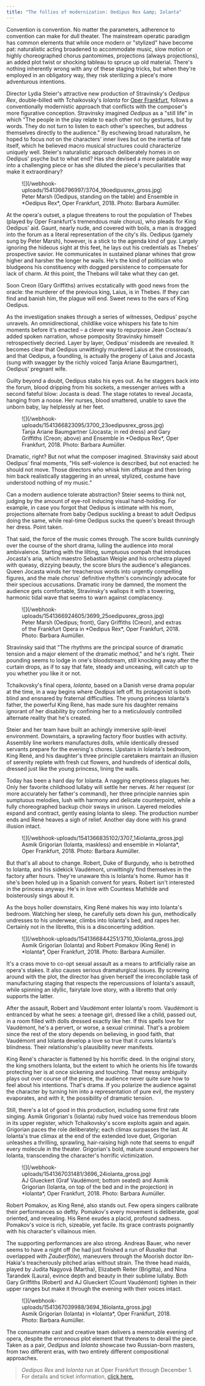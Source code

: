 ```yaml
---
title: "The follies of modernization: Oedipus Rex &amp; Iolanta"
---
```


Convention is convention. No matter the parameters, adherence to convention can make for dull theater. The mainstream operatic paradigm has common elements that while once modern or "stylized" have become pat: naturalistic acting broadened to accommodate music, slow motion or highly choreographed chorus pantomimes, projections (always projections), an added plot twist or shocking tableau to spruce up old material. There's nothing inherently wrong with any of these staging tricks, but when they're employed in an obligatory way, they risk sterilizing a piece's more adventurous intentions.
 
Director Lydia Steier's attractive new production of Stravinsky's *Oedipus Rex*, double-billed with Tchaikovsky's *Iolanta* for [Oper Frankfurt](/scene/companies/oper-frankfurt/), follows a conventionally modernistic approach that conflicts with the composer's more figurative conception. Stravinsky imagined *Oedipus* as a "still life" in which "The people in the play relate to each other not by gestures, but by words. They do not turn to listen to each other's speeches, but address themselves directly to the audience." By eschewing broad naturalism, he hoped to focus not on the characters' inner lives but on the inertia of fate itself, which he believed macro musical structures could characterize uniquely well. Steier's naturalistic approach deliberately homes in on Oedipus' psyche but to what end? Has she devised a more palatable way into a challenging piece or has she diluted the piece's peculiarities that make it extraordinary?

<figure data-type="image">
![](/webhook-uploads/1541366796997/3704_19oedipusrex_gross.jpg)
<figcaption>Peter Marsh (Oedipus, standing on the table) and Ensemble in *Oedipus Rex*, Oper Frankfurt, 2018. Photo: Barbara Aumüller.</figcaption>
</figure>
 
At the opera's outset, a plague threatens to rout the population of Thebes (played by Oper Frankfurt's tremendous male chorus), who pleads for King Oedipus' aid. Gaunt, nearly nude, and covered with boils, a man is dragged into the forum as a literal representation of the city's ills. Oedipus (gamely sung by Peter Marsh), however, is a stick to the agenda kind of guy. Largely ignoring the hideous sight at this feet, he lays out his credentials as Thebes' prospective savior. He communicates in sustained planar whines that grow higher and harsher the longer he wails. He's the kind of politician who bludgeons his constituency with dogged persistence to compensate for lack of charm. At this point, the Thebans will take what they can get.

Soon Creon (Gary Griffiths) arrives ecstatically with good news from the oracle: the murderer of the previous king, Laius, is in Thebes. If they can find and banish him, the plague will end. Sweet news to the ears of King Oedipus.
 
As the investigation snakes through a series of witnesses, Oedipus' psyche unravels. An omnidirectional, childlike voice whispers his fate to him moments before it's enacted – a clever way to repurpose Jean Cocteau's added spoken narration, whose pomposity Stravinsky himself retrospectively decried. Layer by layer, Oedipus' misdeeds are revealed. It becomes clear that Oedipus unwittingly murdered Laius at the crossroads, and that Oedipus, a foundling, is actually the progeny of Laius and Jocasta (sung with swagger by the richly voiced Tanja Ariane Baumgartner), Oedipus' pregnant wife.
 
Guilty beyond a doubt, Oedipus stabs his eyes out. As he staggers back into the forum, blood dripping from his sockets, a messenger arrives with a second fateful blow: Jocasta is dead. The stage rotates to reveal Jocasta, hanging from a noose. Her nurses, blood smattered, unable to save the unborn baby, lay helplessly at her feet.

<figure data-type="image">
![](/webhook-uploads/1541366823095/3700_23oedipusrex_gross.jpg)
<figcaption>Tanja Ariane Baumgartner (Jocasta; in red dress) and Gary Griffiths (Creon; above) and Ensemble in *Oedipus Rex*, Oper Frankfurt, 2018. Photo: Barbara Aumüller.</figcaption>
</figure>
 
Dramatic, right? But not what the composer imagined. Stravinsky said about Oedipus' final moments, "His self-violence is described, but not enacted: he should not move. Those directors who whisk him offstage and then bring him back realistically staggering in an unreal, stylized, costume have understood nothing of my music."
 
Can a modern audience tolerate abstraction? Steier seems to think not, judging by the amount of eye-roll inducing visual hand-holding. For example, in case you forgot that Oedipus is intimate with his mom, projections alternate from baby Oedipus suckling a breast to adult Oedipus doing the same, while real-time Oedipus sucks the queen's breast through her dress. Point taken.
 
That said, the force of the music comes through. The score builds cunningly over the course of the short drama, lulling the audience into moral ambivalence. Starting with the lilting, sumptuous oompah that introduces Jocasta's aria, which maestro Sebastian Weigle and his orchestra played with queasy, dizzying beauty, the score blurs the audience's allegiances. Queen Jocasta winds her treacherous words into urgently compelling figures, and the male chorus' definitive rhythm's convincingly advocate for their specious accusations. Dramatic irony be damned, the moment the audience gets comfortable, Stravinsky's wallops it with a towering, harmonic tidal wave that seems to warn against complacency.

<figure data-type="image">
![](/webhook-uploads/1541366924605/3699_25oedipusrex_gross.jpg)
<figcaption>Peter Marsh (Oedipus; front), Gary Griffiths (Creon), and extras of the Frankfurt Opera in *Oedipus Rex*, Oper Frankfurt, 2018. Photo: Barbara Aumüller.</figcaption>
</figure>

Stravinsky said that "The rhythms are the principal source of dramatic tension and a major element of the dramatic method," and he's right. Their pounding seems to lodge in one's bloodstream, still knocking away after the curtain drops, as if to say that fate, steady and unceasing, will catch up to you whether you like it or not.
 
Tchaikovsky's final opera, *Iolanta*, based on a Danish verse drama popular at the time, in a way begins where *Oedipus* left off. Its protagonist is both blind and ensnared by fraternal difficulties. The young princess Iolanta's father, the powerful King René, has made sure his daughter remains ignorant of her disability by confining her to a meticulously controlled alternate reality that he's created.
 
Steier and her team have built an achingly immersive split-level environment. Downstairs, a sprawling factory floor bustles with activity. Assembly line workers manufactures dolls, while identically dressed servants prepare for the evening's chores. Upstairs in Iolanta's bedroom, King René, and his daughter's three principle caretakers maintain an illusion of serenity replete with fresh cut flowers, and hundreds of identical dolls, dressed just like the young princess, lining the walls.

Today has been a hard day for Iolanta. A nagging emptiness plagues her. Only her favorite childhood lullaby will settle her nerves. At her request (or more accurately her father's command), her three principle nannies spin sumptuous melodies, lush with harmony and delicate counterpoint, while a fully choreographed backup choir sways in unison. Layered melodies expand and contract, gently easing Iolanta to sleep. The production number ends and René heaves a sigh of relief. Another day done with his grand illusion intact.

<figure data-type="image">
![](/webhook-uploads/1541366835102/3707_14iolanta_gross.jpg)
<figcaption>Asmik Grigorian (Iolanta, maskless) and ensemble in *Iolanta*, Oper Frankfurt, 2018. Photo: Barbara Aumüller.</figcaption>
</figure>

But that's all about to change. Robert, Duke of Burgundy, who is betrothed to Iolanta, and his sidekick Vaudémont, unwittingly find themselves in the factory after hours. They're unaware this is Iolanta's home. Rumor has it she's been holed up in a Spanish convent for years. Robert isn't interested in the princess anyway. He's in love with Countess Mathilde and boisterously sings about it.
 
As the boys holler downstairs, King René makes his way into Iolanta's bedroom. Watching her sleep, he carefully sets down his gun, methodically undresses to his underwear, climbs into Iolanta's bed, and rapes her. Certainly not in the libretto, this is a disconcerting addition.


<figure data-type="image">
![](/webhook-uploads/1541366844251/3710_10iolanta_gross.jpg)
<figcaption>Asmik Grigorian (Iolanta) and Robert Pomakov (King René) in *Iolanta*, Oper Frankfurt, 2018. Photo: Barbara Aumüller.</figcaption>
</figure>
 
It's a crass move to co-opt sexual assault as a means to artificially raise an opera's stakes. It also causes serious dramaturgical issues. By screwing around with the plot, the director has given herself the irreconcilable task of manufacturing staging that respects the repercussions of Iolanta's assault, while spinning an idyllic, fairytale love story, with a libretto that only supports the latter.
 
After the assault, Robert and Vaudémont enter Iolanta's room. Vaudémont is entranced by what he sees: a teenage girl, dressed like a child, passed out, in a room filled with dolls dressed exactly like her. If this spells love for Vaudémont, he's a pervert, or worse, a sexual criminal. That's a problem since the rest of the story depends on believing, in good faith, that Vaudémont and Iolanta develop a love so true that it cures Iolanta's blindness. Their relationship's plausibility never manifests.

King René's character is flattened by his horrific deed. In the original story, the king smothers Iolanta, but the extent to which he orients his life towards protecting her is at once sickening and touching. That messy ambiguity plays out over course of the piece, the audience never quite sure how to feel about his intentions. That's drama. If you polarize the audience against the character by turning him into a representation of pure evil, the mystery evaporates, and with it, the possibility of dramatic tension.
 
Still, there's a lot of good in this production, including some first rate singing. Asmik Grigorian's (Iolanta) ruby hued voice has tremendous bloom in its upper register, which Tchaikovsky's score exploits again and again. Grigorian paces the role deliberately; each climax surpasses the last. At Iolanta's true climax at the end of the extended love duet, Grigorian unleashes a thrilling, sprawling, hair-raising high note that seems to engulf every molecule in the theater. Grigorian's bold, mature sound empowers her Iolanta, transcending the character's horrific victimization.

<figure data-type="image">
![](/webhook-uploads/1541367031481/3696_24iolanta_gross.jpg)
<figcaption>AJ Glueckert (Graf Vaudémont; bottom seated) and Asmik Grigorian (Iolanta, on top of the bed and in the projection)  in *Iolanta*, Oper Frankfurt, 2018. Photo: Barbara Aumüller.</figcaption>
</figure>
 
Robert Pomakov, as King René, also stands out. Few opera singers calibrate their performances so deftly. Pomakov's every movement is deliberate, goal oriented, and revealing. His René exudes a placid, profound sadness. Pomakov's voice is rich, sizeable, yet facile. Its grace contrasts poignantly with his character's villainous mien.
 
The supporting performances are also strong. Andreas Bauer, who never seems to have a night off (he had just finished a run of *Rusalka* that overlapped with *Zauberflöte*), maneuvers through the Moorish doctor Ibn-Hakia's treacherously pitched arias without strain. The three head maids, played by Judita Nagyová (Martha), Elizabeth Reiter (Brigitta), and Nina Tarandek (Laura), evince depth and beauty in their sublime lullaby. Both Gary Griffiths (Robert) and AJ Glueckert (Count Vaudémont) tighten in their upper ranges but make it through the evening with their voices intact.

<figure data-type="image">
![](/webhook-uploads/1541367039988/3694_16iolanta_gross.jpg)
<figcaption>Asmik Grigorian (Iolanta) in *Iolanta*, Oper Frankfurt, 2018. Photo: Barbara Aumüller.</figcaption>
</figure>

The consummate cast and creative team delivers a memorable evening of opera, despite the erroneous plot element that threatens to derail the piece. Taken as a pair, *Oedipus* and *Iolanta* showcase two Russian-born masters, from two different eras, with two entirely different compositional approaches.

>*Oedipus Rex* and *Iolanta* run at Oper Frankfurt through December 1. For details and ticket information, [click here.](https://oper-frankfurt.de/de/spielplan/iolanta-oedipus-rex/?id_datum=1295)
